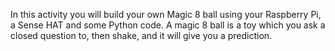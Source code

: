 In this activity you will build your own Magic 8 ball using your Raspberry Pi, a Sense HAT and some Python code. A magic 8 ball is a toy which you ask a closed question to, then shake, and it will give you a prediction. 
